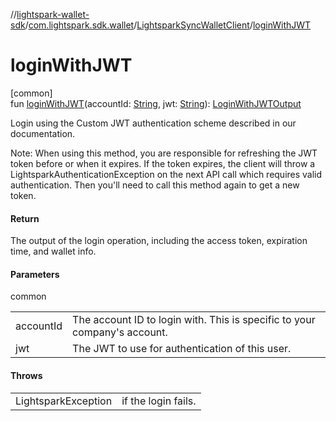 //[lightspark-wallet-sdk](../../../index.md)/[com.lightspark.sdk.wallet](../index.md)/[LightsparkSyncWalletClient](index.md)/[loginWithJWT](login-with-j-w-t.md)

# loginWithJWT

[common]\
fun [loginWithJWT](login-with-j-w-t.md)(accountId: [String](https://kotlinlang.org/api/latest/jvm/stdlib/kotlin/-string/index.html), jwt: [String](https://kotlinlang.org/api/latest/jvm/stdlib/kotlin/-string/index.html)): [LoginWithJWTOutput](../../com.lightspark.sdk.wallet.model/-login-with-j-w-t-output/index.md)

Login using the Custom JWT authentication scheme described in our documentation.

Note: When using this method, you are responsible for refreshing the JWT token before or when it expires. If the token expires, the client will throw a LightsparkAuthenticationException on the next API call which requires valid authentication. Then you'll need to call this method again to get a new token.

#### Return

The output of the login operation, including the access token, expiration time, and wallet info.

#### Parameters

common

| | |
|---|---|
| accountId | The account ID to login with. This is specific to your company's account. |
| jwt | The JWT to use for authentication of this user. |

#### Throws

| | |
|---|---|
| LightsparkException | if the login fails. |
